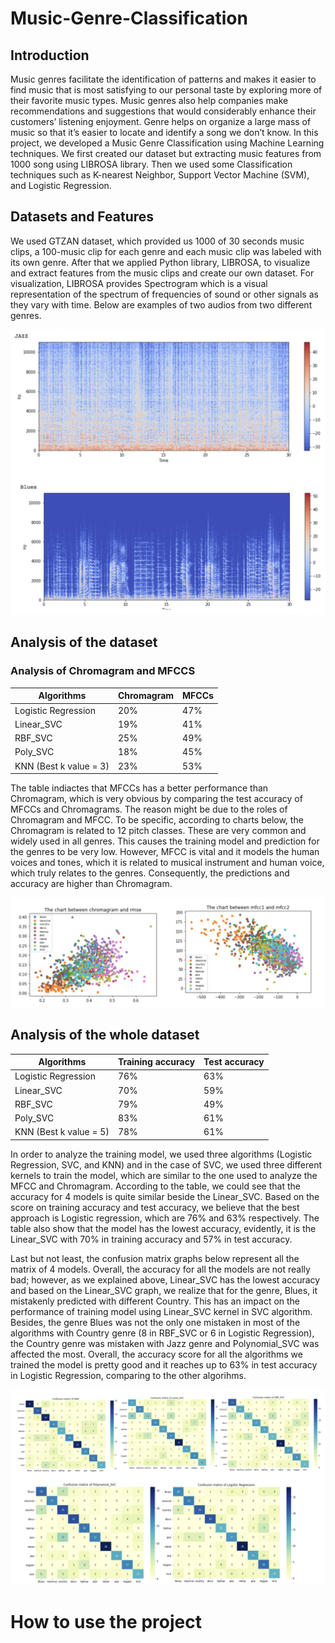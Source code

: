 # Music-Genre-Classification
## Introduction
Music genres facilitate the identification of patterns and makes it easier to find music that is most satisfying to our personal taste by exploring more of their favorite music types. Music genres also help companies make recommendations and suggestions that would considerably enhance their customers’ listening enjoyment. Genre helps on organize a large mass of music so that it’s easier to locate and identify a song we don’t know. In this project, we developed a Music Genre Classification using Machine Learning techniques. We first created our dataset but extracting music features from 1000 song using LIBROSA library. Then we used some Classification techniques such as K-nearest Neighbor, Support Vector Machine (SVM), and Logistic Regression.

## Datasets and Features 
We used GTZAN dataset, which provided us 1000 of 30 seconds music clips, a 100-music clip for each genre and each music clip was labeled with its own genre. 
After that we applied Python library, LIBROSA, to visualize and extract features from the music clips and create our own dataset. For visualization, LIBROSA provides Spectrogram which is a visual representation of the spectrum of frequencies of sound or other signals as they vary with time. 
Below are examples of two audios from two different genres.

![Image](Images/Jazz.png)
![Image](Images/Blues.png)

## Analysis of the dataset
### Analysis of Chromagram and MFCCS
| Algorithms | Chromagram | MFCCs |
| ---------- | ---------- | ----- |
| Logistic Regression | 20% | 47% |
| Linear_SVC | 19% | 41% |
| RBF_SVC | 25% | 49% |
| Poly_SVC | 18% | 45% |
| KNN (Best k value = 3) | 23% | 53% |

The table indiactes that MFCCs has a better performance than Chromagram, which is very obvious by comparing the test accuracy of MFCCs and Chromagrams. The reason might be due to the roles of Chromagram and MFCC. To be specific, according to charts below, the Chromagram is related to 12 pitch classes. These are very common and widely used in all genres. This causes the training model and prediction for the genres to be very low. However, MFCC is vital and it models the human voices and tones, which it is related to musical instrument and human voice, which truly relates to the genres. Consequently, the predictions and accuracy are higher than Chromagram.

![Chromagram-MFCCs-Images](Images/Chromagrams_MFCCs.png)

## Analysis of the whole dataset
| Algorithms | Training accuracy | Test accuracy |
| ---------- | ---------- | ----- |
| Logistic Regression | 76% | 63% |
| Linear_SVC | 70% | 59% |
| RBF_SVC | 79% | 49% |
| Poly_SVC | 83% | 61% |
| KNN (Best k value = 5) | 78% | 61% |

In order to analyze the training model, we used three algorithms (Logistic Regression, SVC, and KNN) and in the case of SVC, we used three different kernels to train the model, which are similar to the one used to analyze the MFCC and Chromagram. According to the table, we could see that the accuracy for 4 models is quite similar beside the Linear_SVC. Based on the score on training accuracy and test accuracy, we believe that the best approach is Logistic regression, which are 76% and 63% respectively. The table also show that the model has the lowest accuracy, evidently, it is the Linear_SVC with 70% in training accuracy and 57% in test accuracy.

Last but not least, the confusion matrix graphs below represent all the matrix of 4 models. Overall, the accuracy for all the models are not really bad; however, as we explained above, Linear_SVC has the lowest accuracy and based on the Linear_SVC graph, we realize that for the genre, Blues, it mistakenly predicted with different Country. This has an impact on the performance of training model using Linear_SVC kernel in SVC algorithm. Besides, the genre Blues was not the only one mistaken in most of the algorithms with Country genre (8 in RBF_SVC or 6 in Logistic Regression), the Country genre was mistaken with Jazz genre and Polynomial_SVC was affected the most. Overall, the accuracy score for all the algorithms we trained the model is pretty good and it reaches up to 63% in test accuracy in Logistic Regression, comparing to the other algorihms.

![Confusion-Image](Images/Confusion_Matrix.png)

# How to use the project

